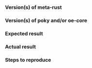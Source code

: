 ### Version(s) of meta-rust

### Version(s) of poky and/or oe-core

### Expected result

### Actual result

### Steps to reproduce
